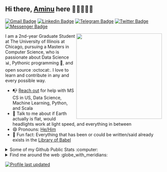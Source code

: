 ## Hi there, [Aminu](https://AminuMado.me) here 👋🏼👨🏻‍💻

[![Gmail Badge](https://img.shields.io/badge/-AminuMado.dey@acuitybrands.com-c14438?style=flat&logo=Gmail&logoColor=white)](mailto:AminuMado.dey@acuitybrands.com "Connect via Email")
[![Linkedin Badge](https://img.shields.io/badge/-AminuMado%20Dey-0072b1?style=flat&logo=Linkedin&logoColor=white)](https://www.linkedin.com/in/AminuMado/ "Connect on LinkedIn")
[![Telegram Badge](https://img.shields.io/badge/-@daftdey-0088CC?style=flat&logo=Telegram&logoColor=white)](https://t.me/daftdey "Contact on Telegram")
[![Twitter Badge](https://img.shields.io/badge/-@AminuMado-00acee?style=flat&logo=Twitter&logoColor=white)](https://twitter.com/intent/follow?screen_name=AminuMado "Follow on Twitter")
[![Messenger Badge](https://img.shields.io/badge/-Messenger-0078FF?style=flat&logo=Messenger&logoColor=white)](https://m.me/AminuMado "Connect on Facebook")

<a href="https://AminuMado.me/"><img src="https://github.com/AminuMado/AminuMado/raw/master/etc/hand_v.png" align="right" height="275" /></a>

I am a 2nd-year Graduate Student at The University of Illinois at Chicago, pursuing a Masters in Computer Science, who is passionate about Data Science :bar_chart:, Pythonic programming :snake:, and open source :octocat:. I love to learn and contribute in any and every possible way.

- 📭 [Reach out](#hi-there-AminuMado-here) for help with MS CS in US, Data Science, Machine Learning, Python, and Scala
- 💬 Talk to me about if Earth actually is flat, would headlights work at light speed, and everything in between
- 😄 Pronouns: [He/Him](https://www.mypronouns.org/he-him)
- 👾 Fun fact: Everything that has been or could be written/said already exists in the [Library of Babel](https://libraryofbabel.info/)

<details>
  <summary>Some of my Github Public Stats :computer:</summary>
  
  <a href="https://AminuMado.me/"><img src="https://github.com/AminuMado/AminuMado/raw/master/etc/laptop.png" align="right" height="200" /></a>

[![My Github Stats](https://github-readme-stats.vercel.app/api?username=AminuMado&show_icons=true&title_color=fff&icon_color=79ff97&text_color=9f9f9f&bg_color=151515)](https://github.com/AminuMado)

![Profile Views](https://komarev.com/ghpvc/?username=AminuMado&color=blue)

---

</details>

<details>
  <summary>Find me around the web :globe_with_meridians:</summary>
  
  <a href="https://AminuMado.me/"><img src="https://github.com/AminuMado/AminuMado/raw/master/etc/think.png" align="right" height="150" /></a>
  
[![DEV Badge](https://img.shields.io/badge/-AminuMado-0A0A0A?style=flat&logo=dev.to&logoColor=white)](https://dev.to/AminuMado)
[![StackOverflow Badge](https://img.shields.io/badge/-daftdey-FE7A16?style=flat&logo=Stack%20Overflow&logoColor=white&)](https://stackoverflow.com/users/12843322/daftdey?tab=profile)
[![Instagram Badge](https://img.shields.io/badge/-Instagram-C13584?style=flat&logo=Instagram&logoColor=white)](https://www.instagram.com/daftdey/ "Follow on Instagram")
[![Soundcloud Badge](https://img.shields.io/badge/-Soundcloud-FE5000?style=flat&logo=Soundcloud&logoColor=white)](https://soundcloud.com/daftdey)
[![Spotify Badge](https://img.shields.io/badge/-Spotify-1DB954?style=flat&logo=Spotify&logoColor=white)](https://open.spotify.com/user/22ydzsykc57ailqsqbn4ycwsq "My Spotify playlists")
[![YouTube Badge](https://img.shields.io/badge/-YouTube-FF0000?style=flat&logo=YouTube&logoColor=white)](https://www.youtube.com/AminuMadoDeyJEDI/playlists "My YouTube playlists")
[![Reddit Badge](https://img.shields.io/badge/-u/daftdey-FF4500?style=flat&logo=Reddit&logoColor=white)](https://www.reddit.com/user/daftdey/ "Find on Reddit")
----

</details>

[![Profile last updated](https://img.shields.io/github/last-commit/AminuMado/AminuMado/master?label=Last%20updated&style=flat)](https://github.com/AminuMado/AminuMado/commits)

<!--For future reference
<a href="https://piraces.dev/"><img alt="Robot logo" src="https://github.com/piraces/piraces/raw/master/robot_dark.png" align="right" height="150" /></a>

- 🔭 I’m currently working on ...
- 🌱 I’m currently learning ...
- 👯 I’m looking to collaborate on ...
- 🤔 I’m looking for help with ...
- 💬 Ask me about ...
- 📫 How to reach me: ...
- 😄 Pronouns: ...
- ⚡ Fun fact: ...

[![Whatsapp Badge](https://img.shields.io/badge/-Whatsapp-4AC959?style=flat&logo=whatsapp&logoColor=white)](https://wa.me/phone-no?text=Hi!)

![visitors](https://visitor-badge.glitch.me/badge?page_id=AminuMado.AminuMado)
[![HitCount](http://hits.dwyl.com/AminuMado/AminuMado.svg)](http://hits.dwyl.com/AminuMado/AminuMado)
![Repo Views](https://views.whatilearened.today/views/github/AminuMado/AminuMado.svg?cache=remove)
<img height="20" src="https://raw.githubusercontent.com/github/explore/80688e429a7d4ef2fca1e82350fe8e3517d3494d/topics/python/python.png">
<img height="20" src="https://raw.githubusercontent.com/github/explore/80688e429a7d4ef2fca1e82350fe8e3517d3494d/topics/scala/scala.png">

![Customized Card](https://github-readme-stats.vercel.app/api/pin?username=AminuMado&repo=UIC-search-engine&title_color=fff&icon_color=f9f9f9&text_color=9f9f9f&bg_color=151515)

<a href="https://github.com/anuraghazra/github-readme-stats">
  <img align="left" src="https://github-readme-stats.vercel.app/api?username=AminuMado&hide=stars,commits,prs,issues,contribs&show_icons=true&title_color=fff&icon_color=79ff97&text_color=9f9f9f&bg_color=151515" />
</a>
<a href="https://github.com/anuraghazra/convoychat">
  <img align="right" src="https://github-readme-stats.vercel.app/api/top-langs/?username=AminuMado" width="350"/>
</a>

![Top Languages](https://github-readme-stats.vercel.app/api/top-langs/?username=AminuMado)
-->

